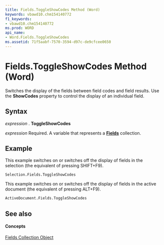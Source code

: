 ```yaml
---
title: Fields.ToggleShowCodes Method (Word)
keywords: vbawd10.chm154140772
f1_keywords:
- vbawd10.chm154140772
ms.prod: WORD
api_name:
- Word.Fields.ToggleShowCodes
ms.assetid: 71f5aabf-7570-3594-d97c-de9cfcee0650
---
```



# Fields.ToggleShowCodes Method (Word)

Switches the display of the fields between field codes and field results. Use the  **ShowCodes** property to control the display of an individual field.


## Syntax

 _expression_ . **ToggleShowCodes**

 _expression_ Required. A variable that represents a **[Fields](fields-object-word.md)** collection.


## Example

This example switches on or switches off the display of fields in the selection (the equivalent of pressing SHIFT+F9).


```
Selection.Fields.ToggleShowCodes
```

This example switches on or switches off the display of fields in the active document (the equivalent of pressing ALT+F9).




```vb
ActiveDocument.Fields.ToggleShowCodes
```


## See also


#### Concepts


[Fields Collection Object](fields-object-word.md)

